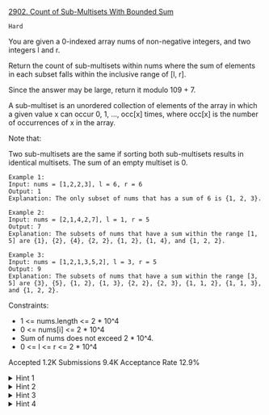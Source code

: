 [2902. Count of Sub-Multisets With Bounded Sum](https://leetcode.com/problems/count-of-sub-multisets-with-bounded-sum/)

`Hard`

You are given a 0-indexed array nums of non-negative integers, and two integers l and r.

Return the count of sub-multisets within nums where the sum of elements in each subset falls within the inclusive range of [l, r].

Since the answer may be large, return it modulo 109 + 7.

A sub-multiset is an unordered collection of elements of the array in which a given value x can occur 0, 1, ..., occ[x] times, where occ[x] is the number of occurrences of x in the array.

Note that:

Two sub-multisets are the same if sorting both sub-multisets results in identical multisets.
The sum of an empty multiset is 0.
 
```
Example 1:
Input: nums = [1,2,2,3], l = 6, r = 6
Output: 1
Explanation: The only subset of nums that has a sum of 6 is {1, 2, 3}.

Example 2:
Input: nums = [2,1,4,2,7], l = 1, r = 5
Output: 7
Explanation: The subsets of nums that have a sum within the range [1, 5] are {1}, {2}, {4}, {2, 2}, {1, 2}, {1, 4}, and {1, 2, 2}.

Example 3:
Input: nums = [1,2,1,3,5,2], l = 3, r = 5
Output: 9
Explanation: The subsets of nums that have a sum within the range [3, 5] are {3}, {5}, {1, 2}, {1, 3}, {2, 2}, {2, 3}, {1, 1, 2}, {1, 1, 3}, and {1, 2, 2}.
``` 

Constraints:

- 1 <= nums.length <= 2 * 10^4
- 0 <= nums[i] <= 2 * 10^4
- Sum of nums does not exceed 2 * 10^4.
- 0 <= l <= r <= 2 * 10^4

Accepted
1.2K
Submissions
9.4K
Acceptance Rate
12.9%

<details>
<summary>Hint 1</summary>

Since the sum of numsis at most 20000, the number of distinct elements of nums is 200.

</details>
<details>
<summary>Hint 2</summary>

Let dp[x] be the number of submultisets of nums with sum x.

</details>
<details>
<summary>Hint 3</summary>

The answer to the problem is dp[l] + dp[l+1] + … + dp[r].

</details>
<details>
<summary>Hint 4</summary>

Use coin change dp to transition between states.

</details>